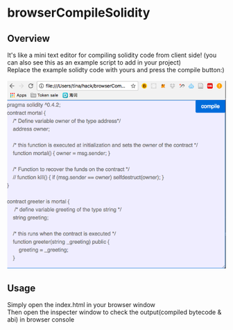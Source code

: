 # browserCompileSolidity

## Overview
It's like a mini text editor for compiling solidity code from client side! (you can also see this as an example script to add in your project)<br>
Replace the example solidty code with yours and press the compile button:)<br><br>
![demo img](img/demo.png)

## Usage
Simply open the index.html in your browser window<br>
Then open the inspecter window to check the output(compiled bytecode & abi) in browser console 
